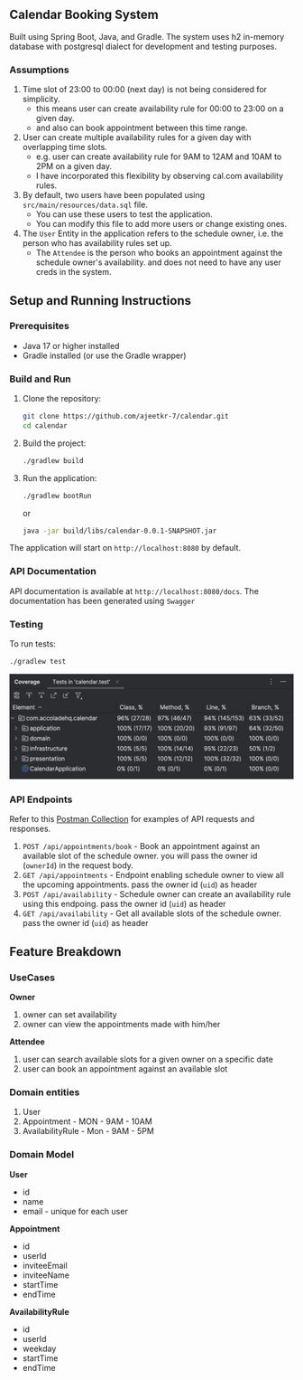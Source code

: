 ## Calendar Booking System
Built using Spring Boot, Java, and Gradle. The system uses h2 in-memory database with postgresql dialect for development and testing purposes.

### Assumptions
1. Time slot of 23:00 to 00:00 (next day) is not being considered for simplicity.
    - this means user can create availability rule for 00:00 to 23:00 on a given day.
    - and also can book appointment between this time range.
2. User can create multiple availability rules for a given day with overlapping time slots.
    - e.g. user can create availability rule for 9AM to 12AM and 10AM to 2PM on a given day.
    - I have incorporated this flexibility by observing cal.com availability rules.
3. By default, two users have been populated using `src/main/resources/data.sql` file.
    - You can use these users to test the application.
    - You can modify this file to add more users or change existing ones.
4. The `User` Entity in the application refers to the schedule owner, i.e. the person who has availability rules set up.
    - The `Attendee` is the person who books an appointment against the schedule owner's availability. and does not need to have any user creds in the system.

## Setup and Running Instructions

### Prerequisites
- Java 17 or higher installed
- Gradle installed (or use the Gradle wrapper)

### Build and Run
1. Clone the repository:
   ```bash
   git clone https://github.com/ajeetkr-7/calendar.git
   cd calendar
   ```
2. Build the project:
   ```bash
   ./gradlew build
   ```
3. Run the application:
   ```bash
   ./gradlew bootRun
   ```
   or
   ```bash
   java -jar build/libs/calendar-0.0.1-SNAPSHOT.jar
   ```

The application will start on `http://localhost:8080` by default.

### API Documentation
API documentation is available at `http://localhost:8080/docs`. The documentation has been generated using `Swagger`

### Testing
To run tests:
```bash
./gradlew test
```
![Test Coverage](test-coverage.png)


### API Endpoints
Refer to this [Postman Collection](https://documenter.getpostman.com/view/20218768/2sB3BEnVfJ) for examples of API requests and responses.
1. `POST /api/appointments/book` - Book an appointment against an available slot of the schedule owner. you will pass the owner id (`ownerId`) in the request body. 
2. `GET /api/appointments` - Endpoint enabling schedule owner to view all the upcoming appointments. pass the owner id (`uid`) as header
3. `POST /api/availability` - Schedule owner can create an availability rule using this endpoing. pass the owner id (`uid`) as header
4. `GET /api/availability` - Get all available slots of the schedule owner. pass the owner id (`uid`) as header

## Feature Breakdown
### UseCases
**Owner**
1. owner can set availability
2. owner can view the appointments made with him/her

**Attendee**
1. user can search available slots for a given owner on a specific date
2. user can book an appointment against an available slot

### Domain entities
1. User
2. Appointment - MON - 9AM - 10AM
3. AvailabilityRule - Mon - 9AM - 5PM

### Domain Model

**User**
- id
- name
- email - unique for each user

**Appointment**
- id
- userId
- inviteeEmail
- inviteeName
- startTime
- endTime

**AvailabilityRule**
- id
- userId
- weekday
- startTime
- endTime
